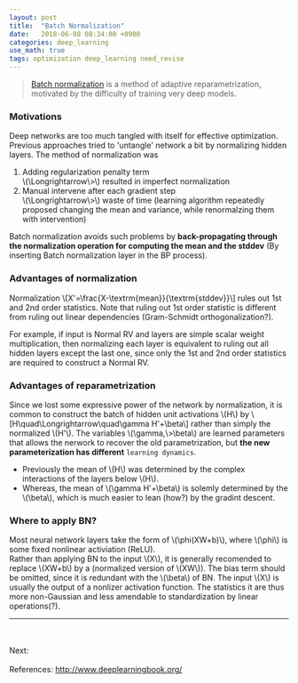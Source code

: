 ```yaml
---
layout: post
title:  "Batch Normalization"
date:   2018-06-08 08:34:00 +0900
categories: deep_learning
use_math: true
tags: optimization deep_learning need_revise
---
```


> <a href="https://arxiv.org/abs/1502.03167" target="_blank">Batch normalization</a> is a method of adaptive reparametrization, motivated by the difficulty of training very deep models.

### Motivations
Deep networks are too much tangled with itself for effective optimization. Previous approaches tried to 'untangle' network a bit by normalizing hidden layers. The method of normalization was 
1. Adding regularization penalty term  
\\(\Longrightarrow\\>\\) resulted in imperfect normalization
1. Manual intervene after each gradient step  
\\(\Longrightarrow\\>\\) waste of time (learning algorithm repeatedly proposed changing the mean and variance, while renormalzing them with intervention)

Batch normalization avoids such problems by __back-propagating through the normalization operation for computing the mean and the stddev__ (By inserting Batch normalization layer in the BP process).


### Advantages of normalization
Normalization 
\\[X'=\frac\{X-\textrm\{mean\}\}\{\textrm\{stddev\}\}\\]
rules out 1st and 2nd order statistics. Note that ruling out 1st order statistic is different from ruling out linear dependencies (Gram-Schmidt orthogonalization?).  
 
For example, if input is Normal RV and layers are simple scalar weight multiplication, then normalizing each layer is equivalent to ruling out all hidden layers except the last one, since only the 1st and 2nd order statistics are required to construct a Normal RV.


### Advantages of reparametrization
Since we lost some expressive power of the network by normalization, it is common to construct the batch of hidden unit activations \\(H\\) by
\\[H\quad\Longrightarrow\quad\gamma H'+\beta\\]
rather than simply the normalized \\(H'\\). The variables \\(\gamma,\\>\beta\\) are learned parameters that allows the nerwork to recover the old parametrization, but __the new parameterization has different__ `learning dynamics`. 
* Previously the mean of \\(H\\) was determined by the complex interactions of the layers below \\(H\\). 
* Whereas, the mean of \\(\gamma H'+\beta\\) is solemly determined by the \\(\beta\\), which is much easier to lean (how?) by the gradint descent.


### Where to apply BN?
Most neural network layers take the form of \\(\phi(XW+b)\\), where \\(\phi\\) is some fixed nonlinear activiation (ReLU).  
Rather than applying BN to the input \\(X\\), it is generally recomended to replace \\(XW+b\\) by a (normalized version of \\(XW\\)). The bias term should be omitted, since it is redundant with the \\(\beta\\) of BN. The input \\(X\\) is usually the output of a nonlizer activation function. The statistics it are thus more non-Gaussian and less amendable to standardization by linear operations(?).

<hr>
<br/><br/>
Next:  
<br/><br/>
References:  
<a href="http://www.deeplearningbook.org/" target="_blank">http://www.deeplearningbook.org/</a>